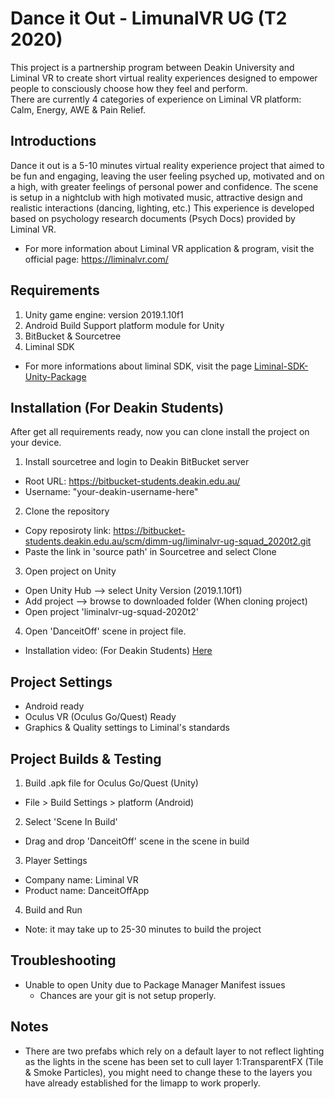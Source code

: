 # Dance it Out - LimunalVR UG (T2 2020)
This project is a partnership program between Deakin University and Liminal VR to create short virtual reality experiences designed to empower people to consciously choose how they feel and perform. <br/>
There are currently 4 categories of experience on Liminal VR platform: Calm, Energy, AWE & Pain Relief.

## Introductions
Dance it out is a 5-10 minutes virtual reality experience project that aimed to be fun and engaging, leaving the user feeling psyched up, motivated and on a high, with greater feelings of personal power and confidence.
The scene is setup in a nightclub with high motivated music, attractive design and realistic interactions (dancing, lighting, etc.)
This experience is developed based on psychology research documents (Psych Docs) provided by Liminal VR.
* For more information about Liminal VR application & program, visit the official page: https://liminalvr.com/

## Requirements
1. Unity game engine: version 2019.1.10f1
2. Android Build Support platform module for Unity
3. BitBucket & Sourcetree
4. Liminal SDK
* For more informations about liminal SDK, visit the page [Liminal-SDK-Unity-Package](https://github.com/LiminalVR/LiminalSdk-UnityPackage/blob/develop/README.md#setup-git)

## Installation (For Deakin Students)
After get all requirements ready, now you can clone install the project on your device.
1. Install sourcetree and login to Deakin BitBucket server
- Root URL: https://bitbucket-students.deakin.edu.au/
- Username: "your-deakin-username-here"

2. Clone the repository
- Copy reposiroty link: https://bitbucket-students.deakin.edu.au/scm/dimm-ug/liminalvr-ug-squad_2020t2.git
- Paste the link in 'source path' in Sourcetree and select Clone

3. Open project on Unity
- Open Unity Hub --> select Unity Version (2019.1.10f1)
- Add project --> browse to downloaded folder (When cloning project)
- Open project 'liminalvr-ug-squad-2020t2'

4. Open 'DanceitOff' scene in project file.

* Installation video: (For Deakin Students) [Here](https://youtu.be/j3MVVTp1MHQ)

## Project Settings
- Android ready
- Oculus VR (Oculus Go/Quest) Ready
- Graphics & Quality settings to Liminal's standards

## Project Builds & Testing
1. Build .apk file for Oculus Go/Quest (Unity)
- File > Build Settings > platform (Android)

2. Select 'Scene In Build'
- Drag and drop 'DanceitOff' scene in the scene in build

3. Player Settings
- Company name: Liminal VR
- Product name: DanceitOffApp

4. Build and Run
- Note: it may take up to 25-30 minutes to build the project

## Troubleshooting
- Unable to open Unity due to Package Manager Manifest issues
  - Chances are your git is not setup properly.

## Notes
- There are two prefabs which rely on a default layer to not reflect lighting as the lights in the scene has been set to cull layer 1:TransparentFX (Tile & Smoke Particles), you might need to change these to the layers you have already established for the limapp to work properly.
